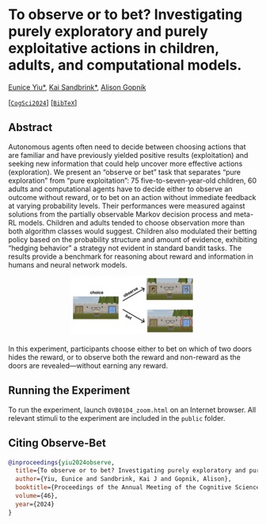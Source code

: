 # To observe or to bet? Investigating purely exploratory and purely exploitative actions in children, adults, and computational models.

[Eunice Yiu*](https://ey242.github.io/), [Kai Sandbrink*](https://www.psy.ox.ac.uk/people/kai-sandbrink), [Alison Gopnik](http://alisongopnik.com/)

[[`CogSci2024`](https://escholarship.org/uc/item/2x7300qr)] [[`BibTeX`](#Citing)]

## Abstract

Autonomous agents often need to decide between choosing actions that are familiar and have previously yielded positive results (exploitation) and seeking new information that could help uncover more effective actions (exploration). We present an “observe or bet” task that separates “pure exploration” from “pure exploitation”: 75 five-to-seven-year-old children, 60 adults and computational agents have to decide either to observe an outcome without reward, or to bet on an action without immediate feedback at varying probability levels. Their performances were measured against solutions from the partially observable Markov decision process and meta-RL models. Children and adults tended to choose observation more than both algorithm classes would suggest. Children also modulated their betting policy based on the probability structure and amount of evidence, exhibiting “hedging behavior” a strategy not evident in standard bandit tasks. The results provide a benchmark for reasoning about reward and information in humans and neural network models.


<div align="center">
    <img src="public/OVB.png" height="50%" width="50%">
</div>
<br>
In this experiment, participants choose either to bet on which of two doors hides the reward, or to observe both the reward and non-reward as the doors are revealed—without earning any reward.

## Running the Experiment

To run the experiment, launch `OVB0104_zoom.html` on an Internet browser. All relevant stimuli to the experiment are included in the `public` folder.

## <a name="Citing"></a>Citing Observe-Bet

```BibTeX
@inproceedings{yiu2024observe,
  title={To observe or to bet? Investigating purely exploratory and purely exploitative actions in children, adults, and computational models.},
  author={Yiu, Eunice and Sandbrink, Kai J and Gopnik, Alison},
  booktitle={Proceedings of the Annual Meeting of the Cognitive Science Society},
  volume={46},
  year={2024}
}
```
